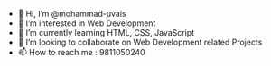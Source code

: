 - 👋 Hi, I’m @mohammad-uvais
- 👀 I’m interested in Web Development
- 🌱 I’m currently learning HTML, CSS, JavaScript
- 💞️ I’m looking to collaborate on Web Development related Projects
- 📫 How to reach me : 9811050240

<!---
mohammad-uvais/mohammad-uvais is a ✨ special ✨ repository because its `README.md` (this file) appears on your GitHub profile.
You can click the Preview link to take a look at your changes.
--->

